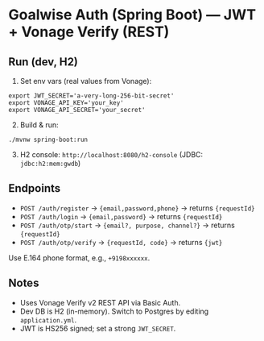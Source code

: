 # Goalwise Auth (Spring Boot) — JWT + Vonage Verify (REST)

## Run (dev, H2)
1. Set env vars (real values from Vonage):
```
export JWT_SECRET='a-very-long-256-bit-secret'
export VONAGE_API_KEY='your_key'
export VONAGE_API_SECRET='your_secret'
```
2. Build & run:
```
./mvnw spring-boot:run
```
3. H2 console: `http://localhost:8080/h2-console` (JDBC: `jdbc:h2:mem:gwdb`)

## Endpoints
- `POST /auth/register` → `{email,password,phone}` → returns `{requestId}`
- `POST /auth/login` → `{email,password}` → returns `{requestId}`
- `POST /auth/otp/start` → `{email?, purpose, channel?}` → returns `{requestId}`
- `POST /auth/otp/verify` → `{requestId, code}` → returns `{jwt}`

Use E.164 phone format, e.g., `+9198xxxxxx`.

## Notes
- Uses Vonage Verify v2 REST API via Basic Auth.
- Dev DB is H2 (in-memory). Switch to Postgres by editing `application.yml`.
- JWT is HS256 signed; set a strong `JWT_SECRET`.
